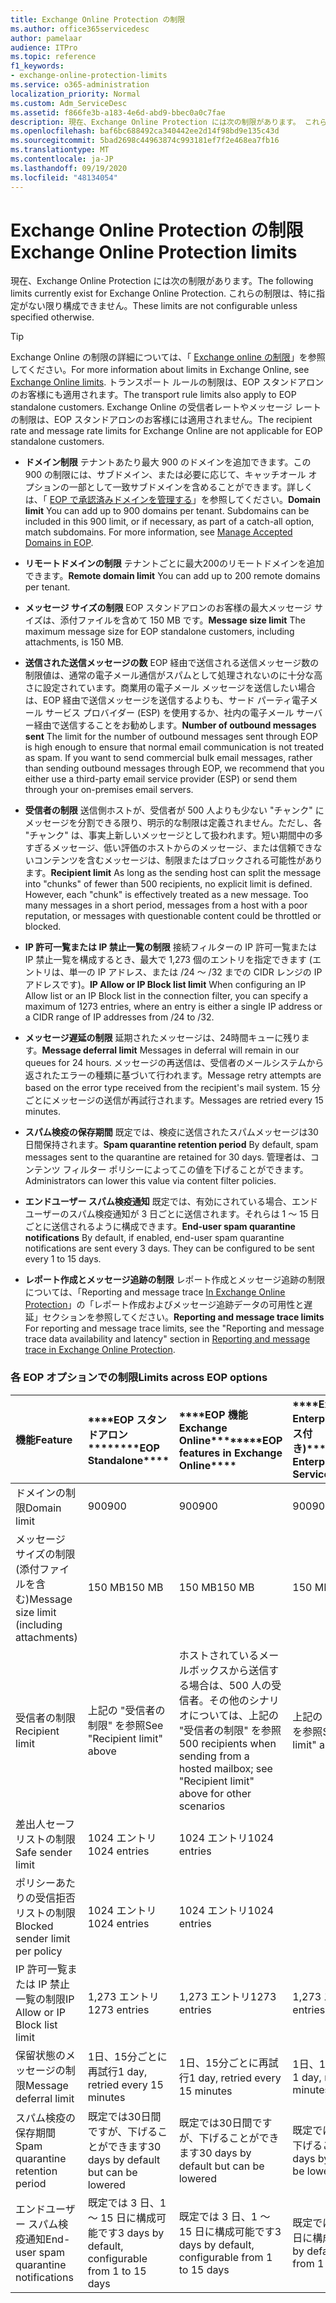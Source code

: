 ```yaml
---
title: Exchange Online Protection の制限
ms.author: office365servicedesc
author: pamelaar
audience: ITPro
ms.topic: reference
f1_keywords:
- exchange-online-protection-limits
ms.service: o365-administration
localization_priority: Normal
ms.custom: Adm_ServiceDesc
ms.assetid: f866fe3b-a183-4e6d-abd9-bbec0a0c7fae
description: 現在、Exchange Online Protection には次の制限があります。 これらの制限は、特に指定がない限り構成できません。
ms.openlocfilehash: baf6bc688492ca340442ee2d14f98bd9e135c43d
ms.sourcegitcommit: 5bad2698c44963874c993181ef7f2e468ea7fb16
ms.translationtype: MT
ms.contentlocale: ja-JP
ms.lasthandoff: 09/19/2020
ms.locfileid: "48134054"
---
```

# <a name="exchange-online-protection-limits"></a><span data-ttu-id="7791a-104">Exchange Online Protection の制限</span><span class="sxs-lookup"><span data-stu-id="7791a-104">Exchange Online Protection limits</span></span>

<span data-ttu-id="7791a-105">現在、Exchange Online Protection には次の制限があります。</span><span class="sxs-lookup"><span data-stu-id="7791a-105">The following limits currently exist for Exchange Online Protection.</span></span> <span data-ttu-id="7791a-106">これらの制限は、特に指定がない限り構成できません。</span><span class="sxs-lookup"><span data-stu-id="7791a-106">These limits are not configurable unless specified otherwise.</span></span> 
  
> [!TIP]
> <span data-ttu-id="7791a-107">Exchange Online の制限の詳細については、「 [Exchange online の制限](../exchange-online-service-description/exchange-online-limits.md)」を参照してください。</span><span class="sxs-lookup"><span data-stu-id="7791a-107">For more information about limits in Exchange Online, see [Exchange Online limits](../exchange-online-service-description/exchange-online-limits.md).</span></span> <span data-ttu-id="7791a-108">トランスポート ルールの制限は、EOP スタンドアロンのお客様にも適用されます。</span><span class="sxs-lookup"><span data-stu-id="7791a-108">The transport rule limits also apply to EOP standalone customers.</span></span> <span data-ttu-id="7791a-109">Exchange Online の受信者レートやメッセージ レートの制限は、EOP スタンドアロンのお客様には適用されません。</span><span class="sxs-lookup"><span data-stu-id="7791a-109">The recipient rate and message rate limits for Exchange Online are not applicable for EOP standalone customers.</span></span> 
  
- <span data-ttu-id="7791a-p104">**ドメイン制限** テナントあたり最大 900 のドメインを追加できます。この 900 の制限には、サブドメイン、または必要に応じて、キャッチオール オプションの一部として一致サブドメインを含めることができます。詳しくは、「 [EOP で承認済みドメインを管理する](https://go.microsoft.com/fwlink/p/?LinkId=282239)」を参照してください。</span><span class="sxs-lookup"><span data-stu-id="7791a-p104">**Domain limit** You can add up to 900 domains per tenant. Subdomains can be included in this 900 limit, or if necessary, as part of a catch-all option, match subdomains. For more information, see [Manage Accepted Domains in EOP](https://go.microsoft.com/fwlink/p/?LinkId=282239).</span></span>

- <span data-ttu-id="7791a-113">**リモートドメインの制限** テナントごとに最大200のリモートドメインを追加できます。</span><span class="sxs-lookup"><span data-stu-id="7791a-113">**Remote domain limit** You can add up to 200 remote domains per tenant.</span></span>
    
- <span data-ttu-id="7791a-114">**メッセージ サイズの制限** EOP スタンドアロンのお客様の最大メッセージ サイズは、添付ファイルを含めて 150 MB です。</span><span class="sxs-lookup"><span data-stu-id="7791a-114">**Message size limit** The maximum message size for EOP standalone customers, including attachments, is 150 MB.</span></span> 
    
- <span data-ttu-id="7791a-p105">**送信された送信メッセージの数** EOP 経由で送信される送信メッセージ数の制限値は、通常の電子メール通信がスパムとして処理されないのに十分な高さに設定されています。商業用の電子メール メッセージを送信したい場合は、EOP 経由で送信メッセージを送信するよりも、サード パーティ電子メール サービス プロバイダー (ESP) を使用するか、社内の電子メール サーバー経由で送信することをお勧めします。</span><span class="sxs-lookup"><span data-stu-id="7791a-p105">**Number of outbound messages sent** The limit for the number of outbound messages sent through EOP is high enough to ensure that normal email communication is not treated as spam. If you want to send commercial bulk email messages, rather than sending outbound messages through EOP, we recommend that you either use a third-party email service provider (ESP) or send them through your on-premises email servers.</span></span> 
    
- <span data-ttu-id="7791a-p106">**受信者の制限** 送信側ホストが、受信者が 500 人よりも少ない "チャンク" にメッセージを分割できる限り、明示的な制限は定義されません。ただし、各 "チャンク" は、事実上新しいメッセージとして扱われます。短い期間中の多すぎるメッセージ、低い評価のホストからのメッセージ、または信頼できないコンテンツを含むメッセージは、制限またはブロックされる可能性があります。</span><span class="sxs-lookup"><span data-stu-id="7791a-p106">**Recipient limit** As long as the sending host can split the message into "chunks" of fewer than 500 recipients, no explicit limit is defined. However, each "chunk" is effectively treated as a new message. Too many messages in a short period, messages from a host with a poor reputation, or messages with questionable content could be throttled or blocked.</span></span> 
    
- <span data-ttu-id="7791a-120">**IP 許可一覧または IP 禁止一覧の制限** 接続フィルターの IP 許可一覧または IP 禁止一覧を構成するとき、最大で 1,273 個のエントリを指定できます (エントリは、単一の IP アドレス、または /24 ～ /32 までの CIDR レンジの IP アドレスです)。</span><span class="sxs-lookup"><span data-stu-id="7791a-120">**IP Allow or IP Block list limit** When configuring an IP Allow list or an IP Block list in the connection filter, you can specify a maximum of 1273 entries, where an entry is either a single IP address or a CIDR range of IP addresses from /24 to /32.</span></span> 
    
- <span data-ttu-id="7791a-121">**メッセージ遅延の制限** 延期されたメッセージは、24時間キューに残ります。</span><span class="sxs-lookup"><span data-stu-id="7791a-121">**Message deferral limit** Messages in deferral will remain in our queues for 24 hours.</span></span> <span data-ttu-id="7791a-122">メッセージの再送信は、受信者のメールシステムから返されたエラーの種類に基づいて行われます。</span><span class="sxs-lookup"><span data-stu-id="7791a-122">Message retry attempts are based on the error type received from the recipient's mail system.</span></span> <span data-ttu-id="7791a-123">15 分ごとにメッセージの送信が再試行されます。</span><span class="sxs-lookup"><span data-stu-id="7791a-123">Messages are retried every 15 minutes.</span></span> 
    
- <span data-ttu-id="7791a-124">**スパム検疫の保存期間** 既定では、検疫に送信されたスパムメッセージは30日間保持されます。</span><span class="sxs-lookup"><span data-stu-id="7791a-124">**Spam quarantine retention period** By default, spam messages sent to the quarantine are retained for 30 days.</span></span> <span data-ttu-id="7791a-125">管理者は、コンテンツ フィルター ポリシーによってこの値を下げることができます。</span><span class="sxs-lookup"><span data-stu-id="7791a-125">Administrators can lower this value via content filter policies.</span></span> 
    
- <span data-ttu-id="7791a-p109">**エンドユーザー スパム検疫通知** 既定では、有効にされている場合、エンドユーザーのスパム検疫通知が 3 日ごとに送信されます。それらは 1 ～ 15 日ごとに送信されるように構成できます。</span><span class="sxs-lookup"><span data-stu-id="7791a-p109">**End-user spam quarantine notifications** By default, if enabled, end-user spam quarantine notifications are sent every 3 days. They can be configured to be sent every 1 to 15 days.</span></span> 
    
- <span data-ttu-id="7791a-128">**レポート作成とメッセージ追跡の制限** レポート作成とメッセージ追跡の制限については、「Reporting and message trace [In Exchange Online Protection](https://go.microsoft.com/fwlink/?LinkId=394248)」の「レポート作成およびメッセージ追跡データの可用性と遅延」セクションを参照してください。</span><span class="sxs-lookup"><span data-stu-id="7791a-128">**Reporting and message trace limits** For reporting and message trace limits, see the "Reporting and message trace data availability and latency" section in [Reporting and message trace in Exchange Online Protection](https://go.microsoft.com/fwlink/?LinkId=394248).</span></span>
    
### <a name="limits-across-eop-options"></a><span data-ttu-id="7791a-129">各 EOP オプションでの制限</span><span class="sxs-lookup"><span data-stu-id="7791a-129">Limits across EOP options</span></span>

|<span data-ttu-id="7791a-130">**機能**</span><span class="sxs-lookup"><span data-stu-id="7791a-130">**Feature**</span></span>|<span data-ttu-id="7791a-131">\*\*\*\*EOP スタンドアロン\*\*\*\*</span><span class="sxs-lookup"><span data-stu-id="7791a-131">\*\*\*\*EOP Standalone\*\*\*\*</span></span>|<span data-ttu-id="7791a-132">\*\*\*\*EOP 機能Exchange Online\*\*\*\*</span><span class="sxs-lookup"><span data-stu-id="7791a-132">\*\*\*\*EOP features in Exchange Online\*\*\*\*</span></span>|<span data-ttu-id="7791a-133">\*\*\*\*Exchange Enterprise CAL (サービス付き)\*\*\*\*</span><span class="sxs-lookup"><span data-stu-id="7791a-133">\*\*\*\*Exchange Enterprise CAL with Services\*\*\*\*</span></span>|
|:-----|:-----|:-----|:-----|
|<span data-ttu-id="7791a-134">ドメインの制限</span><span class="sxs-lookup"><span data-stu-id="7791a-134">Domain limit</span></span>  <br/> |<span data-ttu-id="7791a-135">900</span><span class="sxs-lookup"><span data-stu-id="7791a-135">900</span></span>  <br/> |<span data-ttu-id="7791a-136">900</span><span class="sxs-lookup"><span data-stu-id="7791a-136">900</span></span>  <br/> |<span data-ttu-id="7791a-137">900</span><span class="sxs-lookup"><span data-stu-id="7791a-137">900</span></span>  <br/> |
|<span data-ttu-id="7791a-138">メッセージ サイズの制限 (添付ファイルを含む)</span><span class="sxs-lookup"><span data-stu-id="7791a-138">Message size limit (including attachments)</span></span>  <br/> |<span data-ttu-id="7791a-139">150 MB</span><span class="sxs-lookup"><span data-stu-id="7791a-139">150 MB</span></span>  <br/> |<span data-ttu-id="7791a-140">150 MB</span><span class="sxs-lookup"><span data-stu-id="7791a-140">150 MB</span></span>  <br/> |<span data-ttu-id="7791a-141">150 MB</span><span class="sxs-lookup"><span data-stu-id="7791a-141">150 MB</span></span>  <br/> |
|<span data-ttu-id="7791a-142">受信者の制限</span><span class="sxs-lookup"><span data-stu-id="7791a-142">Recipient limit</span></span>  <br/> |<span data-ttu-id="7791a-143">上記の "受信者の制限" を参照</span><span class="sxs-lookup"><span data-stu-id="7791a-143">See "Recipient limit" above</span></span>  <br/> |<span data-ttu-id="7791a-144">ホストされているメールボックスから送信する場合は、500 人の受信者。その他のシナリオについては、上記の "受信者の制限" を参照</span><span class="sxs-lookup"><span data-stu-id="7791a-144">500 recipients when sending from a hosted mailbox; see "Recipient limit" above for other scenarios</span></span>  <br/> |<span data-ttu-id="7791a-145">上記の "受信者の制限" を参照</span><span class="sxs-lookup"><span data-stu-id="7791a-145">See "Recipient limit" above</span></span>  <br/> |
|<span data-ttu-id="7791a-146">差出人セーフ リストの制限</span><span class="sxs-lookup"><span data-stu-id="7791a-146">Safe sender limit</span></span>  <br/> |<span data-ttu-id="7791a-147">1024 エントリ</span><span class="sxs-lookup"><span data-stu-id="7791a-147">1024 entries</span></span>  <br/> |<span data-ttu-id="7791a-148">1024 エントリ</span><span class="sxs-lookup"><span data-stu-id="7791a-148">1024 entries</span></span>  <br/> ||
|<span data-ttu-id="7791a-149">ポリシーあたりの受信拒否リストの制限</span><span class="sxs-lookup"><span data-stu-id="7791a-149">Blocked sender limit per policy</span></span>  <br/> |<span data-ttu-id="7791a-150">1024 エントリ</span><span class="sxs-lookup"><span data-stu-id="7791a-150">1024 entries</span></span>  <br/> |<span data-ttu-id="7791a-151">1024 エントリ</span><span class="sxs-lookup"><span data-stu-id="7791a-151">1024 entries</span></span>  <br/> ||
|<span data-ttu-id="7791a-152">IP 許可一覧または IP 禁止一覧の制限</span><span class="sxs-lookup"><span data-stu-id="7791a-152">IP Allow or IP Block list limit</span></span>  <br/> |<span data-ttu-id="7791a-153">1,273 エントリ</span><span class="sxs-lookup"><span data-stu-id="7791a-153">1273 entries</span></span>  <br/> |<span data-ttu-id="7791a-154">1,273 エントリ</span><span class="sxs-lookup"><span data-stu-id="7791a-154">1273 entries</span></span>  <br/> |<span data-ttu-id="7791a-155">1,273 エントリ</span><span class="sxs-lookup"><span data-stu-id="7791a-155">1273 entries</span></span>  <br/> |
|<span data-ttu-id="7791a-156">保留状態のメッセージの制限</span><span class="sxs-lookup"><span data-stu-id="7791a-156">Message deferral limit</span></span>  <br/> |<span data-ttu-id="7791a-157">1日、15分ごとに再試行</span><span class="sxs-lookup"><span data-stu-id="7791a-157">1 day, retried every 15 minutes</span></span>  <br/> |<span data-ttu-id="7791a-158">1日、15分ごとに再試行</span><span class="sxs-lookup"><span data-stu-id="7791a-158">1 day, retried every 15 minutes</span></span>  <br/> |<span data-ttu-id="7791a-159">1日、15分ごとに再試行</span><span class="sxs-lookup"><span data-stu-id="7791a-159">1 day, retried every 15 minutes</span></span>  <br/> |
|<span data-ttu-id="7791a-160">スパム検疫の保存期間</span><span class="sxs-lookup"><span data-stu-id="7791a-160">Spam quarantine retention period</span></span>  <br/> |<span data-ttu-id="7791a-161">既定では30日間ですが、下げることができます</span><span class="sxs-lookup"><span data-stu-id="7791a-161">30 days by default but can be lowered</span></span>  <br/> |<span data-ttu-id="7791a-162">既定では30日間ですが、下げることができます</span><span class="sxs-lookup"><span data-stu-id="7791a-162">30 days by default but can be lowered</span></span>  <br/> |<span data-ttu-id="7791a-163">既定では30日間ですが、下げることができます</span><span class="sxs-lookup"><span data-stu-id="7791a-163">30 days by default but can be lowered</span></span>  <br/> |
|<span data-ttu-id="7791a-164">エンドユーザー スパム検疫通知</span><span class="sxs-lookup"><span data-stu-id="7791a-164">End-user spam quarantine notifications</span></span>  <br/> |<span data-ttu-id="7791a-165">既定では 3 日、1 ～ 15 日に構成可能です</span><span class="sxs-lookup"><span data-stu-id="7791a-165">3 days by default, configurable from 1 to 15 days</span></span>  <br/> |<span data-ttu-id="7791a-166">既定では 3 日、1 ～ 15 日に構成可能です</span><span class="sxs-lookup"><span data-stu-id="7791a-166">3 days by default, configurable from 1 to 15 days</span></span>  <br/> |<span data-ttu-id="7791a-167">既定では 3 日、1 ～ 15 日に構成可能です</span><span class="sxs-lookup"><span data-stu-id="7791a-167">3 days by default, configurable from 1 to 15 days</span></span>  <br/> |
   

